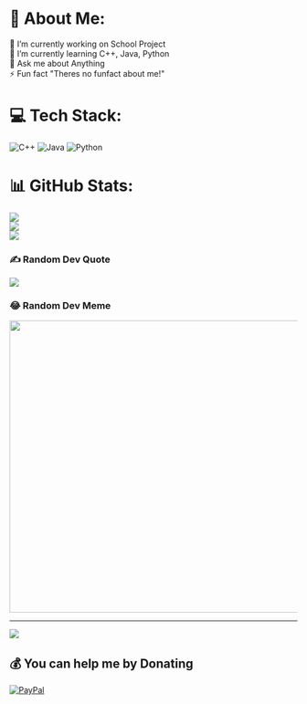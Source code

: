 # 💫 About Me:
🔭 I’m currently working on School Project<br>🌱 I’m currently learning C++, Java, Python<br>💬 Ask me about Anything<br>⚡ Fun fact "Theres no funfact about me!"


# 💻 Tech Stack:
![C++](https://img.shields.io/badge/c++-%2300599C.svg?style=flat&logo=c%2B%2B&logoColor=white) ![Java](https://img.shields.io/badge/java-%23ED8B00.svg?style=flat&logo=java&logoColor=white) ![Python](https://img.shields.io/badge/python-3670A0?style=flat&logo=python&logoColor=ffdd54)
# 📊 GitHub Stats:
![](https://github-readme-stats.vercel.app/api?username=xsamine&theme=radical&hide_border=false&include_all_commits=true&count_private=true)<br/>
![](https://github-readme-streak-stats.herokuapp.com/?user=xsamine&theme=radical&hide_border=false)<br/>
![](https://github-readme-stats.vercel.app/api/top-langs/?username=xsamine&theme=radical&hide_border=false&include_all_commits=true&count_private=true&layout=compact)

### ✍️ Random Dev Quote
![](https://quotes-github-readme.vercel.app/api?type=horizontal&theme=radical)

### 😂 Random Dev Meme
<img src="https://rm.up.railway.app/" width="512px"/>

---
[![](https://visitcount.itsvg.in/api?id=xsamine&icon=2&color=1)](https://visitcount.itsvg.in)

  ## 💰 You can help me by Donating
  [![PayPal](https://img.shields.io/badge/PayPal-00457C?style=for-the-badge&logo=paypal&logoColor=white)](https://paypal.me/jovvary) 

  
<!-- Proudly created with GPRM ( https://gprm.itsvg.in ) -->
